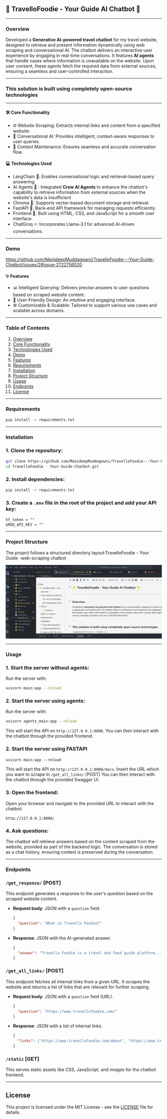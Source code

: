 ## 🌟 TravelloFoodie - Your Guide AI Chatbot 🌟

---

### Overview

Developed a **Generative AI-powered travel chatbot** for my travel website, designed to retrieve and present information dynamically using web scraping and conversational AI. The chatbot delivers an interactive user experience by engaging in real-time conversations. It features **AI agents** that handle cases where information is unavailable on the website. Upon user consent, these agents fetch the required data from external sources, ensuring a seamless and user-controlled interaction.

---

### This solution is built using completely open-source technologies

---

#### 🛠️ Core Functionality

- 🌐 Website Scraping: Extracts internal links and content from a specified website.
- 🤖 Conversational AI: Provides intelligent, context-aware responses to user queries.
- 🔄 Context Maintenance: Ensures seamless and accurate conversation flow.

#### 💻 Technologies Used

- LangChain 🧠: Enables conversational logic and retrieval-based query answering.
- AI Agents **🤖** : Integrated **Crew AI Agents** to enhance the chatbot's capability to retrieve information from external sources when the website's data is insufficient
- Chroma 📂: Supports vector-based document storage and retrieval.
- FastAPI 🚀: Back-end API framework for managing requests efficiently.
- Frontend 🎨: Built using HTML, CSS, and JavaScript for a smooth user interface.
- ChatGroq ⚡: Incorporates Llama-3.1 for advanced AI-driven conversations.

---

### Demo
https://github.com/ManideepMuddagowni/TravelloFoodie---Your-Guide-Chatbot/issues/2#issue-2722756520

#### ✨ Features

- 📊 Intelligent Querying: Delivers precise answers to user questions based on scraped website content.
- 🌟 User-Friendly Design: An intuitive and engaging interface.
- ⚙️ Customizable & Scalable: Tailored to support various use cases and scalable across domains.

---

### Table of Contents

1. [Overview](#Overview)
2. [Core Functionality](#core-functionality)
3. [Technologies Used](#technologies-used)
4. [Demo](#Demo)
5. [Features](#Features)
6. [Requirements](#requirements)
7. [Installation](#installation)
8. [Project Structure](#project-structure)
9. [Usage](#usage)
10. [Endpoints](#endpoints)
11. [License](#license)

---

### Requirements

```bash
pip install -r requirements.txt
```

---

### Installation

### 1. Clone the repository:

```bash
git clone https://github.com/ManideepMuddagowni/TravelloFoodie---Your-Guide-Chatbot.git
cd TravelloFoodie - Your-Guide-Chatbot.git
```

### 2. Install dependencies:

```bash
pip install -r requirements.txt
```

### 3. Create a `.env` file in the root of the project and add your API key:

```plaintext
hf_token = ""
GROQ_API_KEY = ""
```

---

### Project Structure

The project follows a structured directory layout:TravelloFoodie - Your Guide -web-scraping
chatbot

![1733482143377](image/README/1733482143377.png)

---

### Usage

### 1. Start the server without agents:

Run the server with:

```bash
uvicorn main:app --reload
```

### 2. Start the server using agents:

Run the server with:

```bash
uvicorn agents_main:app --reload
```


This will start the API on `http://127.0.0.1:8000`. You can then interact with the chatbot through the provided frontend.

### 2. Start the server using FASTAPI

`uvicorn main:app --reload`

This will start the API on `http://127.0.0.1:8000/docs`. Insert the URL which you want to scrape in `/get_all_links/` [POST] You can then interact with the chatbot through the provided Swagger UI.

### 3. Open the frontend:

Open your browser and navigate to the provided URL to interact with the chatbot:

```
http://127.0.0.1:8000/
```

### 4. Ask questions:

The chatbot will retrieve answers based on the content scraped from the website, provided as part of the backend logic. The conversation is stored as a chat history, ensuring context is preserved during the conversation.

---

### Endpoints

### `/get_response/` [POST]

This endpoint generates a response to the user's question based on the scraped website content.

- **Request body**: JSON with a `question` field.

  ```json
  {
    "question": "What is Travello Foodie?"
  }
  ```
- **Response**: JSON with the AI-generated answer.

  ```json
  {
    "answer": "Travello Foodie is a travel and food guide platform..."
  }
  ```

### `/get_all_links/` [POST]

This endpoint fetches all internal links from a given URL. It scrapes the website and returns a list of links that are relevant for further scraping.

- **Request body**: JSON with a `question` field (URL).

  ```json
  {
    "question": "https://www.travellofoodie.com/"
  }
  ```
- **Response**: JSON with a list of internal links.

  ```json
  {
    "links": ["https://www.travellofoodie.com/about", "https://www.travellofoodie.com/destinations"]
  }
  ```

### `/static` [GET]

This serves static assets like CSS, JavaScript, and images for the chatbot frontend.

---

## License

This project is licensed under the MIT License - see the [LICENSE](LICENSE) file for details.
